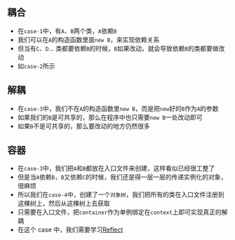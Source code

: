 ## 耦合

- 在`case-1`中，有`A`、`B`两个类，`A`依赖`B`
- 我们可以在`A`的构造函数里面`new B`，来实现依赖关系
- 但当有`C`、`D`... 类都要依赖`B`的时候，`B`如果改动，就会导致依赖`B`的类都要做改动
- 如`case-2`所示



## 解耦

- 在`case-3`中，我们不在`A`的构造函数里`new B`，而是把`new`好的`B`作为`A`的参数
- 如果我们的`B`是可共享的，那么在程序中也只需要`new B`一处改动即可
- 如果`B`不是可共享的，那么要改动的地方仍然很多



## 容器

- 在`case-3`中，我们把`A`和`B`都放在入口文件来创建，这样看似已经很工整了
- 但是当`A`依赖`B`，`B`又依赖`C`的时候，我们还是得一层一层的传递实例化的对象，很麻烦
- 所以我们在`case-4`中，创建了一个`对象树`，我们把所有的类在入口文件注册到这棵树上，然后从这棵树上去获取
- 只需要在入口文件，把`container`作为单例绑定在`context`上即可实现真正的解耦
- 在这个 case 中，我们需要学习[Reflect](https://developer.mozilla.org/zh-CN/docs/Web/JavaScript/Reference/Global_Objects/Reflect)
